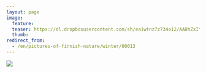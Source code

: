```yaml
---
layout: page
image:
  feature:
  teaser: https://dl.dropboxusercontent.com/sh/ea1wtnz7z734o12/AADhZxIY7_1HPAogbBStwQAqa/luontokuvat/talvi/IMG_20140316_080411-245px.jpg
  thumb:
redirect_from:
  - /en/pictures-of-finnish-nature/winter/00013
---
```


[![](https://dl.dropboxusercontent.com/sh/ea1wtnz7z734o12/AAAs8MmwxEfT_YSU0prsjeKka/luontokuvat/talvi/IMG_20140316_080411-800px.jpg)](https://dl.dropboxusercontent.com/sh/ea1wtnz7z734o12/AAB9LQDIarkS-XhN9E4aXkm9a/luontokuvat/talvi/IMG_20140316_080411.jpg)
